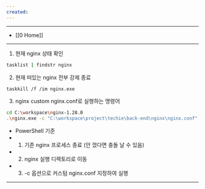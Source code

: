 ```yaml
---
created:
---
```

---
- [[0 Home]]
---

1. 현재 nginx 상태 확인
```bash
tasklist | findstr nginx
```
2. 현재 떠있는 nginx 전부 강제 종료
```bash
taskkill /f /im nginx.exe
```
3. nginx custom nginx.conf로 실행하는 명령어
```bash
cd C:\workspace\nginx-1.28.0
.\nginx.exe -c "C:\workspace\project\techie\back-end\nginx\nginx.conf"
```
- PowerShell 기준
- 1. 기존 nginx 프로세스 종료 (안 껐다면 충돌 날 수 있음)
- 2. nginx 실행 디렉토리로 이동
- 3. -c 옵션으로 커스텀 nginx.conf 지정하여 실행
---
